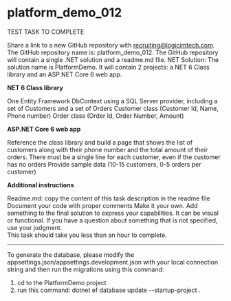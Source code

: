 # platform_demo_012

TEST TASK TO COMPLETE

Share a link to a new GitHub repository with recruiting@logicimtech.com. 
The GitHub repository name is: platform_demo_012. 
The GitHub repository will contain a single .NET solution and a readme.md file. 
NET Solution: The solution name is PlatformDemo. It will contain 2 projects: a NET 6 Class library and an ASP.NET Core 6 web app.

**NET 6 Class library**

One Entity Framework DbContext using a SQL Server provider, including a set of Customers and a set of Orders 
Customer class (Customer Id, Name, Phone number) 
Order class (Order Id, Order Number, Amount) 

**ASP.NET Core 6 web app**

Reference the class library and build a page that shows the list of customers along with their phone number and the total amount of their orders. There must be a single line for each customer, even if the customer has no orders
Provide sample data (10-15 customers, 0-5 orders per customer)

**Additional instructions**

Readme.md: copy the content of this task description in the readme file 
Document your code with proper comments 
Make it your own. Add something to the final solution to express your capabilities. It can be visual or functional. 
If you have a question about something that is not specified, use your judgment.  
This task should take you less than an hour to complete. 

--------

To generate the database, please modify the appsettings.json/appsettings.development.json with your local connection string
and then run the migrations using this command:

1. cd to the PlatformDemo project
2. run this command: 
   dotnet ef database update --startup-project .

